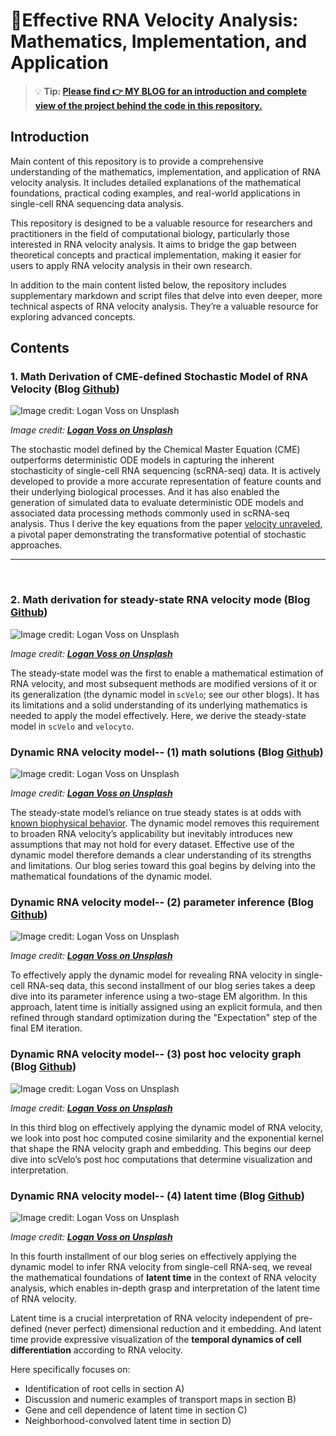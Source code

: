 # 🧬Effective RNA Velocity Analysis: Mathematics, Implementation, and Application
> 💡 **Tip: [Please find **👉 MY BLOG** for an introduction and complete view of the project behind the code in this repository.](https://myhugoblog)**

## Introduction
Main content of this repository is to provide a comprehensive understanding of the mathematics, implementation, and application of RNA velocity analysis. It includes detailed explanations of the mathematical foundations, practical coding examples, and real-world applications in single-cell RNA sequencing data analysis.

This repository is designed to be a valuable resource for researchers and practitioners in the field of computational biology, particularly those interested in RNA velocity analysis. It aims to bridge the gap between theoretical concepts and practical implementation, making it easier for users to apply RNA velocity analysis in their own research.

In addition to the main content listed below, the repository includes supplementary markdown and script files that delve into even deeper, more technical aspects of RNA velocity analysis. They’re a valuable resource for exploring advanced concepts.

## Contents
### 1. Math Derivation of CME-defined Stochastic Model of RNA Velocity (Blog [Github](11a.velocity_unraveled))

![Image credit: [**Logan Voss on Unsplash**](https://unsplash.com)](11a.velocity_unraveled/featured.jpg)

*Image credit: [**Logan Voss on Unsplash**](https://unsplash.com)*

The stochastic model defined by the Chemical Master Equation (CME) outperforms deterministic ODE models in capturing the inherent stochasticity of single-cell RNA sequencing (scRNA-seq) data. It is actively developed to provide a more accurate representation of feature counts and their underlying biological processes. And it has also enabled the generation of simulated data to evaluate deterministic ODE models and associated data processing methods commonly used in scRNA-seq analysis. Thus I derive the key equations from the paper [velocity unraveled](https://journals.plos.org/ploscompbiol/article?id=10.1371/journal.pcbi.1010492), a pivotal paper demonstrating the transformative potential of stochastic approaches. 

---

<br>

### 2. Math derivation for steady-state RNA velocity mode (Blog [Github](11c.velocity_steady_state))
![Image credit: [**Logan Voss on Unsplash**](https://unsplash.com)](11c.velocity_steady_state/featured.jpg)

*Image credit: [**Logan Voss on Unsplash**](https://unsplash.com)*

The steady‑state model was the first to enable a mathematical estimation of RNA velocity, and most subsequent methods are modified versions of it or its generalization (the dynamic model in `scVelo`; see our other blogs). It has its limitations and a solid understanding of its underlying mathematics is needed to apply the model effectively. Here, we derive the steady-state model in `scVelo` and `velocyto`.



### Dynamic RNA velocity model-- (1) math solutions (Blog [Github](11d.velocity_dynamic_model_derivation))
![Image credit: [**Logan Voss on Unsplash**](https://unsplash.com)](11d.velocity_dynamic_model_derivation/featured.png)

*Image credit: [**Logan Voss on Unsplash**](https://unsplash.com)*

The steady‑state model’s reliance on true steady states is at odds with [known biophysical behavior](https://journals.plos.org/ploscompbiol/article?id=10.1371/journal.pcbi.1010492). The dynamic model removes this requirement to broaden RNA velocity’s applicability but inevitably introduces new assumptions that may not hold for every dataset. Effective use of the dynamic model therefore demands a clear understanding of its strengths and limitations. Our blog series toward this goal begins by delving into the mathematical foundations of the dynamic model.

### Dynamic RNA velocity model-- (2) parameter inference (Blog [Github](11e.velocity_dynamic_model_parameter_inference))
![Image credit: [**Logan Voss on Unsplash**](https://unsplash.com)](11e.velocity_dynamic_model_inference/featured.png)

*Image credit: [**Logan Voss on Unsplash**](https://unsplash.com)*

To effectively apply the dynamic model for revealing RNA velocity in single-cell RNA-seq data, this second installment of our blog series takes a deep dive into its parameter inference using a two-stage EM algorithm. In this approach, latent time is initially assigned using an explicit formula, and then refined through standard optimization during the "Expectation" step of the final EM iteration.

### Dynamic RNA velocity model-- (3) post hoc velocity graph (Blog [Github](11f.velocity_dynamic_model_posthoc_velocity-graph))
![Image credit: [**Logan Voss on Unsplash**](https://unsplash.com)](11f.velocity_dynamic_model_posthoc_velocity-graph/featured.png)

*Image credit: [**Logan Voss on Unsplash**](https://unsplash.com)*

In this third blog on effectively applying the dynamic model of RNA velocity, we look into post hoc computed cosine similarity and the exponential kernel that shape the RNA velocity graph and embedding. This begins our deep dive into scVelo’s post hoc computations that determine visualization and interpretation.

### Dynamic RNA velocity model-- (4) latent time (Blog [Github](11f1.velocity_dynamic_model_posthoc_latent-time))
![Image credit: [**Logan Voss on Unsplash**](https://unsplash.com)](11f1.velocity_dynamic_model_posthoc_latent-time/featured.png)

*Image credit: [**Logan Voss on Unsplash**](https://unsplash.com)*

In this fourth installment of our blog series on effectively applying the dynamic model to infer RNA velocity from single-cell RNA-seq, we reveal the mathematical foundations of **latent time** in the context of RNA velocity analysis, which enables in-depth grasp and interpretation of the latent time of RNA velocity.

Latent time is a crucial interpretation of RNA velocity independent of pre-defined (never perfect) dimensional reduction and it embedding. And latent time provide expressive visualization of the **temporal dynamics of cell differentiation** according to RNA velocity. 

Here specifically focuses on:
- Identification of root cells in section A)
- Discussion and numeric examples of transport maps in section B)
- Gene and cell dependence of latent time in section C)
- Neighborhood-convolved latent time in section D)

